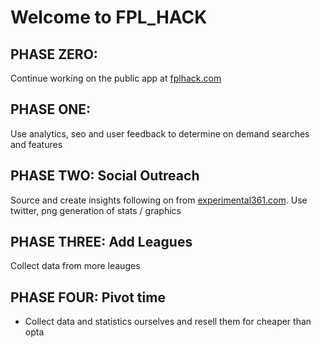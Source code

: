 # Welcome to FPL_HACK

## PHASE ZERO: 

Continue working on the public app at [fplhack.com](https://fplhack.com)

## PHASE ONE: 

Use analytics, seo and user feedback to determine on demand searches and features 

## PHASE TWO: Social Outreach 

Source and create insights following on from [experimental361.com](https://experimental361.com). Use twitter, png generation of stats / graphics

## PHASE THREE: Add Leagues

Collect data from more leauges

## PHASE FOUR: Pivot time

- Collect data and statistics ourselves and resell them for cheaper than opta

